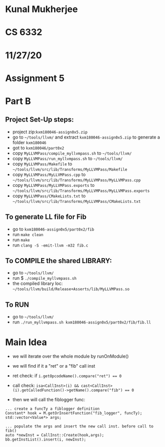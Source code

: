 # Kunal Mukherjee
# CS 6332
# 11/27/20
# Assignment 5

# Part B

## Project Set-Up steps:

* project zip:`kxm180046-assign0x5.zip`
* go to `~/tools/llvm/` and extract `kxm180046-assign0x5.zip` to generate a folder `kxm180046`
* got to `kxm180046/part0x2`
* copy `MyLLVMPass/compile_myllvmpass.sh` to `~/tools/llvm/`
* copy `MyLLVMPass/run_myllvmpass.sh` to `~/tools/llvm/`
* copy `MyLLVMPass/Makefile` to `~/tools/llvm/src/lib/Transforms/MyLLVMPass/Makefile`
* copy `MyLLVMPass/MyLLVMPass.cpp` to `~/tools/llvm/src/lib/Transforms/MyLLVMPass/MyLLVMPass.cpp`
* copy `MyLLVMPass/MyLLVMPass.exports` to `~/tools/llvm/src/lib/Transforms/MyLLVMPass/MyLLVMPass.exports`
* copy `MyLLVMPass/CMakeLists.txt` to `~/tools/llvm/src/lib/Transforms/MyLLVMPass/CMakeLists.txt`

## To generate LL file for Fib

* go to `kxm180046-assign0x5/part0x2/fib`
* run `make clean`
* run `make`
* run `clang -S -emit-llvm -m32 fib.c`

## To COMPILE the shared LIBRARY:

* go to `~/tools/llvm/`
* run $ `./compile_myllvmpass.sh` 
* the compiled library loc: `~/tools/llvm/build/Release+Asserts/lib/MyLLVMPass.so`

## To RUN

* go to `~/tools/llvm/`
* run `./run_myllvmpass.sh kxm180046-assign0x5/part0x2/fib/fib.ll`

# Main Idea

* we will iterate over the whole module by runOnModule()
* we will find if it a "ret" or a "fib" call inst
* ret check: if `i.getOpcodeName().compare("ret") == 0 `
* call check: `isa<CallInst>(i) && cast<CallInst>(i).getCalledFunction()->getName().compare("fib") == 0`

* then we will call the fiblogger func:
```
... create a funcTy a fiblogger definition
Constant* hook = M.getOrInsertFunction("fib_logger", funcTy);
std::vector<Value*> args;

... populate the args and insert the new call inst. before call to fib()
auto *newInst = CallInst::Create(hook,args);
bb.getInstList().insert(i, newInst);
```



